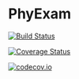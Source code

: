 # PhyExam

[![Build Status](https://travis-ci.org/huangrzh/PhyExam.jl.svg?branch=master)](https://travis-ci.org/huangrzh/PhyExam.jl)

[![Coverage Status](https://coveralls.io/repos/huangrzh/PhyExam.jl/badge.svg?branch=master&service=github)](https://coveralls.io/github/huangrzh/PhyExam.jl?branch=master)

[![codecov.io](http://codecov.io/github/huangrzh/PhyExam.jl/coverage.svg?branch=master)](http://codecov.io/github/huangrzh/PhyExam.jl?branch=master)
